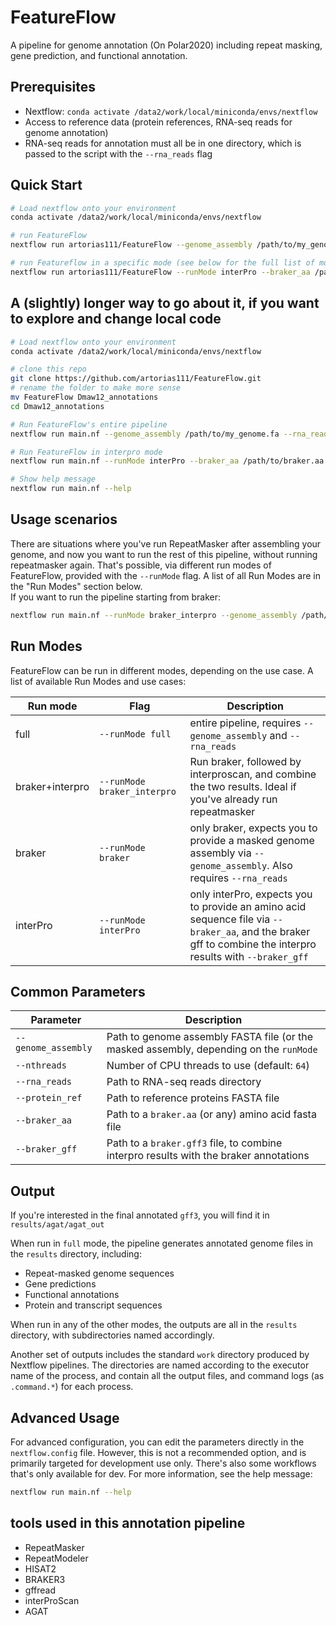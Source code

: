 # FeatureFlow
A pipeline for genome annotation (On Polar2020) including repeat masking, gene prediction, and functional annotation.

## Prerequisites

- Nextflow: `conda activate /data2/work/local/miniconda/envs/nextflow`
- Access to reference data (protein references, RNA-seq reads for genome annotation)
- RNA-seq reads for annotation must all be in one directory, which is passed to the script with the `--rna_reads` flag

## Quick Start

```bash
# Load nextflow onto your environment
conda activate /data2/work/local/miniconda/envs/nextflow

# run FeatureFlow
nextflow run artorias111/FeatureFlow --genome_assembly /path/to/my_genome.fa --rna_reads /path/to/rna/reads --nthreads 64

# run Featureflow in a specific mode (see below for the full list of modes)
nextflow run artorias111/FeatureFlow --runMode interPro --braker_aa /path/to/braker.aa --braker_gff /path/to/braker.gff3
```

## A (slightly) longer way to go about it, if you want to explore and change local code
```bash
# Load nextflow onto your environment
conda activate /data2/work/local/miniconda/envs/nextflow

# clone this repo
git clone https://github.com/artorias111/FeatureFlow.git
# rename the folder to make more sense
mv FeatureFlow Dmaw12_annotations
cd Dmaw12_annotations

# Run FeatureFlow's entire pipeline
nextflow run main.nf --genome_assembly /path/to/my_genome.fa --rna_reads /path/to/rna/reads --nthreads 64

# Run FeatureFlow in interpro mode
nextflow run main.nf --runMode interPro --braker_aa /path/to/braker.aa --braker_gff /path/to/braker.gff3

# Show help message
nextflow run main.nf --help
```

## Usage scenarios
There are situations where you've run RepeatMasker after assembling your genome, and now you want to run the rest of this pipeline, without running repeatmasker again. That's possible, via different run modes of FeatureFlow, provided with the `--runMode` flag. A list of all Run Modes are in the "Run Modes" section below. \
If you want to run the pipeline starting from braker: 
```bash
nextflow run main.nf --runMode braker_interpro --genome_assembly /path/to/masked/assembly.fa --rna_reads /path/to/rna_seq/read/dir
```

## Run Modes
FeatureFlow can be run in different modes, depending on the use case. A list of available Run Modes and use cases: 

| Run mode | Flag | Description |
|----------|------|-------------|
| full     | `--runMode full` | entire pipeline, requires `--genome_assembly` and `--rna_reads` |
| braker+interpro|`--runMode braker_interpro`| Run braker, followed by interproscan, and combine the two results. Ideal if you've already run repeatmasker |
| braker | `--runMode braker` | only braker, expects you to provide a masked genome assembly via `--genome_assembly`. Also requires `--rna_reads` |
|interPro | `--runMode interPro` | only interPro, expects you to provide an amino acid sequence file via `--braker_aa`, and the braker gff to combine the interpro results with `--braker_gff` |



## Common Parameters

| Parameter | Description |
|-----------|-------------|
| `--genome_assembly` | Path to genome assembly FASTA file (or the masked assembly, depending on the `runMode` |
| `--nthreads` | Number of CPU threads to use (default: `64`) |
| `--rna_reads` | Path to RNA-seq reads directory | 
| `--protein_ref`| Path to reference proteins FASTA file | 
|`--braker_aa`|Path to a `braker.aa` (or any) amino acid fasta file |
|`--braker_gff`| Path to a `braker.gff3` file, to combine interpro results with the braker annotations|

## Output
If you're interested in the final annotated `gff3`, you will find it in `results/agat/agat_out`

When run in `full` mode, the pipeline generates annotated genome files in the `results` directory, including:
- Repeat-masked genome sequences
- Gene predictions
- Functional annotations
- Protein and transcript sequences

When run in any of the other modes, the outputs are all in the `results` directory, with subdirectories named accordingly. 

Another set of outputs includes the standard `work` directory produced by Nextflow pipelines. The directories are named according to the executor name of the process, and contain all the output files, and command logs (as `.command.*`) for each process. 


## Advanced Usage

For advanced configuration, you can edit the parameters directly in the `nextflow.config` file. However, this is not a recommended option, and is primarily targeted for development use only. There's also some workflows that's only available for dev. For more information, see the help message:

```bash
nextflow run main.nf --help
```

## tools used in this annotation pipeline
- RepeatMasker
- RepeatModeler
- HISAT2
- BRAKER3
- gffread
- interProScan
- AGAT
